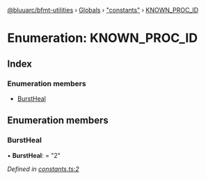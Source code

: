 [@bluuarc/bfmt-utilities](../README.md) › [Globals](../globals.md) › ["constants"](../modules/_constants_.md) › [KNOWN_PROC_ID](_constants_.known_proc_id.md)

# Enumeration: KNOWN_PROC_ID

## Index

### Enumeration members

* [BurstHeal](_constants_.known_proc_id.md#burstheal)

## Enumeration members

###  BurstHeal

• **BurstHeal**: = "2"

*Defined in [constants.ts:2](https://github.com/BluuArc/bfmt-utilities/blob/c1f3d6e/src/constants.ts#L2)*

